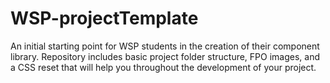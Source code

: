 # WSP-projectTemplate
An initial starting point for WSP students in the creation of their component library. Repository includes basic project folder structure, FPO images, and a CSS reset that will help you throughout the development of your project.
